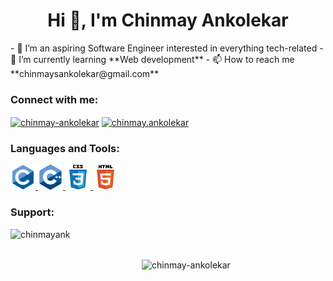 <h1 align="center">Hi 👋, I'm Chinmay Ankolekar</h1>
- 🔭 I’m an aspiring Software Engineer interested in everything tech-related
- 🌱 I’m currently learning **Web development**
- 📫 How to reach me **chinmaysankolekar@gmail.com**

<h3 align="left">Connect with me:</h3>
<p align="left">
<a href="https://linkedin.com/in/chinmay-ankolekar" target="blank"><img align="center" src="https://raw.githubusercontent.com/rahuldkjain/github-profile-readme-generator/master/src/images/icons/Social/linked-in-alt.svg" alt="chinmay-ankolekar" height="30" width="40" /></a>
<a href="https://instagram.com/chinmay.ankolekar" target="blank"><img align="center" src="https://raw.githubusercontent.com/rahuldkjain/github-profile-readme-generator/master/src/images/icons/Social/instagram.svg" alt="chinmay.ankolekar" height="30" width="40" /></a>
</p>

<h3 align="left">Languages and Tools:</h3>
<p align="left"> <a href="https://www.cprogramming.com/" target="_blank" rel="noreferrer"> <img src="https://raw.githubusercontent.com/devicons/devicon/master/icons/c/c-original.svg" alt="c" width="40" height="40"/> </a> <a href="https://www.w3schools.com/cpp/" target="_blank" rel="noreferrer"> <img src="https://raw.githubusercontent.com/devicons/devicon/master/icons/cplusplus/cplusplus-original.svg" alt="cplusplus" width="40" height="40"/> </a> <a href="https://www.w3schools.com/css/" target="_blank" rel="noreferrer"> <img src="https://raw.githubusercontent.com/devicons/devicon/master/icons/css3/css3-original-wordmark.svg" alt="css3" width="40" height="40"/> </a> <a href="https://www.w3.org/html/" target="_blank" rel="noreferrer"> <img src="https://raw.githubusercontent.com/devicons/devicon/master/icons/html5/html5-original-wordmark.svg" alt="html5" width="40" height="40"/> </a> </p>

<h3 align="left">Support:</h3>
<p><a href="https://www.buymeacoffee.com/chinmayank"> <img align="left" src="https://cdn.buymeacoffee.com/buttons/v2/default-yellow.png" height="50" width="210" alt="chinmayank" /></a></p><br><br>

<p><img align="center" src="https://github-readme-stats.vercel.app/api/top-langs?username=chinmay-ankolekar&show_icons=true&locale=en&layout=compact" alt="chinmay-ankolekar" /></p>



